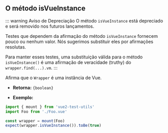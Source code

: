 ## O método isVueInstance

::: warning Aviso de Depreciação
O método `isVueInstance` está depreciado e será removido nos futuros lançamentos.

Testes que dependem da afirmação do método `isVueInstance` fornecem pouco ou nenhum valor. Nós sugerimos substituir eles por afirmações resolutas.

Para manter esses testes, uma substituição válida para o método `isVueInstance()` é uma afirmação de veracidade (truthy) do `wrapper.find(...).vm`.
:::

Afirma que o `Wrapper` é uma instância de Vue.

- **Retorna:** `{boolean}`

- **Exemplo:**

```js
import { mount } from 'vue2-test-utils'
import Foo from './Foo.vue'

const wrapper = mount(Foo)
expect(wrapper.isVueInstance()).toBe(true)
```
